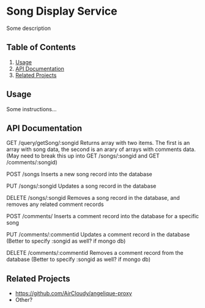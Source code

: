 # Song Display Service

Some description

## Table of Contents

1. [Usage](#usage)
1. [API Documentation](#api-documentation)
1. [Related Projects](#related-projects)

## Usage

Some instructions...

## API Documentation

GET /query/getSong/:songid
Returns array with two items. The first is an array with song data, the second is an arary of arrays with comments data.
(May need to break this up into GET /songs/:songid and GET /comments/:songid)

POST /songs
Inserts a new song record into the database

PUT /songs/:songid
Updates a song record in the database

DELETE /songs/:songid
Removes a song record in the database, and removes any related comment records

POST /comments/
Inserts a comment record into the database for a specific song

PUT /comments/:commentid
Updates a comment record in the database
(Better to specify :songid as well? if mongo db)

DELETE /comments/:commentid
Removes a comment record from the database
(Better to specify :songid as well? if mongo db)

## Related Projects

  - https://github.com/AirCloudy/angelique-proxy
  - Other?
